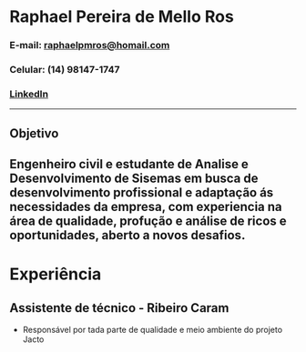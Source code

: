 # Raphael Pereira de Mello Ros
### E-mail: raphaelpmros@homail.com
### Celular: (14) 98147-1747
### [LinkedIn](https://www.linkedin.com/in/raphaelpmros/)
---
## Objetivo

Engenheiro civil e estudante de Analise e Desenvolvimento de Sisemas em busca de desenvolvimento profissional e adaptação ás necessidades da empresa, com experiencia na área de qualidade, profução e análise de ricos e oportunidades, aberto a novos desafios.
---
# Experiência
## Assistente de técnico - Ribeiro Caram
- Responsável por tada parte de qualidade e meio ambiente do projeto Jacto
